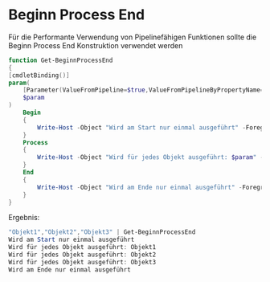 # Beginn Process End

Für die Performante Verwendung von Pipelinefähigen Funktionen sollte die Beginn Process End Konstruktion verwendet werden

```powershell
function Get-BeginnProcessEnd
{
[cmdletBinding()]
param(
    [Parameter(ValueFromPipeline=$true,ValueFromPipelineByPropertyName=$true)]
    $param
)
    Begin
    {
        Write-Host -Object "Wird am Start nur einmal ausgeführt" -ForegroundColor Cyan
    }
    Process
    {
        Write-Host -Object "Wird für jedes Objekt ausgeführt: $param" -ForegroundColor Green
    }
    End
    {
        Write-Host -Object "Wird am Ende nur einmal ausgeführt" -ForegroundColor Magenta
    }
}
```
Ergebnis:
```powershell
"Objekt1","Objekt2","Objekt3" | Get-BeginnProcessEnd
Wird am Start nur einmal ausgeführt
Wird für jedes Objekt ausgeführt: Objekt1
Wird für jedes Objekt ausgeführt: Objekt2
Wird für jedes Objekt ausgeführt: Objekt3
Wird am Ende nur einmal ausgeführt
```